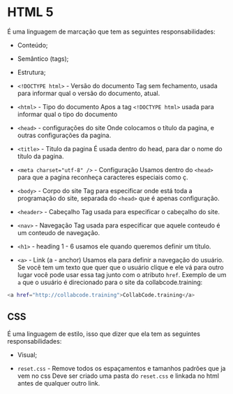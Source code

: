 # HTML 5

É uma linguagem de marcação que tem as seguintes responsabilidades:

- Conteúdo;
- Semântico (tags);
- Estrutura;

- `<!DOCTYPE html>` - Versão do documento
  Tag sem fechamento, usada para informar qual o versão do documento, atual.

- `<html>` - Tipo do documento
  Apos a tag `<!DOCTYPE html>` usada para informar qual o tipo do documento

- `<head>` - configurações do site
  Onde colocamos o título da pagina, e outras configurações da pagina.

- `<title>` - Titulo da pagina
  É usada dentro do head, para dar o nome do título da pagina.

- `<meta charset="utf-8" />` - Configuração
  Usamos dentro do `<head>` para que a pagina reconheça caracteres especiais como ç.

- `<body>` - Corpo do site
  Tag para especificar onde está toda a programação do site, separada do `<head>` que é apenas configuração.

- `<header>` - Cabeçalho
  Tag usada para especificar o cabeçalho do site.

- `<nav>` - Navegação
  Tag usada para especificar que aquele conteudo é um conteudo de navegação.

- `<h1>` - heading 1 - 6
  usamos ele quando queremos definir um título.

- `<a>` - Link (a - anchor)
  Usamos ela para definir a navegação do usuário. Se você tem um texto que quer que o usuário clique e ele vá para outro lugar você pode usar essa tag junto com o atributo `href`. Exemplo de um `a` que o usuário é direcionado para o site da collabcode.training:

```bash
<a href="http://collabcode.training">CollabCode.training</a>
```

## CSS

É uma linguagem de estilo, isso que dizer que ela tem as seguintes responsabilidades:

- Visual;

- `reset.css` - Remove todos os espaçamentos e tamanhos padrões que ja vem no css
  Deve ser criado uma pasta do `reset.css` e linkada no html antes de qualquer outro link.
